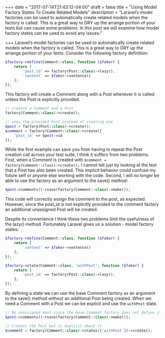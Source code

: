 +++
date = "2017-07-14T21:43:12-04:00"
draft = false
title = "Using Model Factory States To Create Related Models"
description = "Laravel’s model factories can be used to automatically create related models when the factory is called. This is a great way to DRY up the arrange portion of your tests but can cause some problems. In this post we will examine how model factory states can be used to avoid any issues."

+++
Laravel’s model factories can be used to automatically create related models when the factory is called. This is a great way to DRY up the arrange portion of your tests. Consider the following factory definition:

```php
$factory->define(Comment::class, function ($faker) {
	return [
		'post_id' => factory(Post::class)->lazy(),
		'content' => $faker->sentence()
	];
});
```

This factory will create a Comment along with a Post whenever it is called unless the Post is explicitly provided.

```php
// creates a Comment and a Post
factory(Comment::class)->create();

// uses the provided Post instead of creating one
$post = factory(Post::class)->create();
$comment = factory(Comment::class)->create([
	'post_id' => $post->id
]);
```

While the first example can save you from having to repeat the Post creation call across your test suite, I think it suffers from two problems. First, when a Comment is created with  `$comment = factory(Comment::class)->create();` I cannot tell just by looking at the test that a Post has also been created. This implicit behavior could confuse my future self or anyone else working with the code. Second, I will no longer be able to use the factory as an argument to the save() method:

```php
$post->comments()->save(factory(Comment::class)->make());
```

This code will correctly assign the comment to the post, as expected. However, since the post_id is not explicitly provided to the comment factory an additional unassigned Post will be created.

Despite its convenience I think these two problems limit the usefulness of the lazy() method. Fortunately Laravel gives us a solution - model factory states:

```php
$factory->define(Comment::class, function ($faker) {
	return [
		'content' => $faker->sentence()
	];
});

$factory->state(Comment::class, 'withPost', function ($faker) {
    return [
		'post_id' => factory(Post::class)->lazy(),
	];
});
```

By defining a state we can use the base Comment factory as an argument to the save() method without an additional Post being created. When we need a Comment with a Post we can be explicit and use the `withPost` state.

```php
// No unassigned post since the base Comment factory does not define it
$post->comments()->save(factory(Comment::class)->make());

// Creates the Post but is explicit about it
$comment = factory(Comment::class)->states(['withPost'])->create();
```
